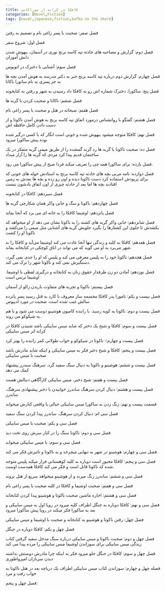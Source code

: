 ```yaml
---
title: کافکا در کرانه از موراکامی
categories: [Novel,Fiction]
tags: [novel,japanese,fiction,kafka on the shore]
---
```



<style type="text/css"> 
@font-face { font-family: 'Roya'; src: url('../../roya.ttf'); } 
.px-1 {
    font-family: Roya; direction: rtl;
}

.px-1 p {
    font-size:1.5em;
}
</style>  


فصل صفر: 
صحبت با پسر زاغی نام و تصمیم به رفتن

فصل اول: 
شروع سفر

فصل دوم: 
گزارش و مصاحبه های حادثه تپه کاسه برنج
نوری در آسمان، بیهوش شدن دانش آموزان 

فصل سوم: 
آشنایی با دخترک در اتوبوس

فصل چهارم: 
گزارش دوم درباره تپه کاسه برنج
خبر به دکتر مدرسه
به هوش آمدن بچه ها
به جز پسری به نام ساتورا ناکاتا

فصل پنج: 
ساکورا، دخترک شماره اش رو به کافکا داد
رسیدن به شهر و رفتن به کتابخونه

فصل ششم:
ناکاتا و صحبت کردن با گربه ها

فصل هفتم: 
صبحانه در هتل و صحبت با پسر زاغی نام

فصل هشتم: 
گفتگو با روانشناس درمورد اتفاق تپه کاسه برنج
به هوش آمدن ناکوتا و از دست دادن کامل حافظه اش

فصل نهم: 
کافکا متوجه میشود بیهوش شده و خونی است
انگار که با کسی درگیر شده بوده
پیش ساکورا میرود

فصل ده: 
صحبت ناکوتا با گربه ها
رد گربه گمشده را از طریق میمی گربه متفکر در یک ساختمان قدیم پیدا کرد
مردی که گربه ها را آزار میداد

فصل یازده: 
برای ساکورا همه چی را تعریف میکند
فردا صبح از پیش ساکورا می رود. 

فصل دوازده:
نامه مربی بچه های حادثه تپه کاسه برنح به استادش
حوله های خونی که برای پریودش استفاده کرد دست ناکوتا دیده و اون رو زده و بچه ها بعدش به زمین افتادند
بچه ها اما بعد از حادثه  چیزی از اون اتفاق یادشون نیست

 فصل سیزدهم: 
کافکا در کتابخونه 

فصل چهاردهم:
ناکوتا و سگ و جانی واکر همان شکارچی گربه ها

فصل پانزدهم:
اوشیما کافکا را به خانه ای می برد که آنجا بماند

فصل شانزدهم:
جانی واکر گربه های کشته را به ناکوتا نشان می دهد
از او میخواهد که بکشدش تا جلوی این کشتارها را بگیرد
جلویش گربه های آشنایی مثل میمی را می‌کشد
و ناکوتا او را کشت

فصل هفدهم:
کافکا به کلبه و زندگی تنها آنجا عادت می کند
اوشیما می‌آید و کافکا را به شهر می‌برد
به او می گوید که می تواند در اتاق کوچکی در کتابخانه بماند.

فصل هجدهم:
ناکوتا خود را به پلیس معرفی می کند و پلیس که او را جدی نمی گیرد، دستگیرش نمی کند و ناکوتا شهر را ترک می کند.

فصل نوزدهم:
آمادن دو زن طرفدار حقوق زنان به کتابخانه و درگیری لفظی با اوشیما.
اوشیما ترنس است

فصل بیستم:
ناکوتا و تجربه های متفاوت
باریدن زالو از آسمان

فصل بیست و یکم: 
تامورا پدر کافکا مجسمه ساز معروف با کارد به قتل رسید
پسر پانزده سالش غیب شده است. 
صحبت در مورد ادیپوس

فصل بیست و دوم: 
ناکوتا به کوبه رسید. 
با راننده کامیون هوشینو دوست می شود و با هم به شیکوکو می روند.

فصل بیست و سوم:
کافکا و شبح یک دختر که شاید میس ساییکی باشد
شنیدن کافکا در کرانه اثر میس ساییکی

فصل بیست و چهارم؛: 
ناکوتا در شیکوکو و خواب طولانی
کمر راننده را بهتر کرد

فصل بیست و پنجم: 
کافکا و شبح دختر
فکر به میس ساییکی و اینکه شاید مادرش باشد
صحبت با میس ساییکی

فصل بیست و ششم:
هوشینو و ناکوتا به دنبال سنگ سفید گرد.
سرهنگ سندرز پیشنهاد کمک می دهد

فصل بیست و هفتم: 
شبح دختر، میس ساییکی 
کارآگاهی دنبالش هست

فصل بیست و هشتم: 
دنبال کردن سرهنگ ساندرز
خوابیدن با دختر پیشنهادی سرهنگ. ساندرز

قسمت بیست و نهم: 
زنگ زدن به ساکورا
میس ساییکی خیالی یا واقعی کنارش میخوابد

فصل سی ام: 
دنبال کردن سرهنگ. ساندرز
پیدا کردن سنگ سفید

فصل سی و یکم:
صحبت با میس ساییکی

فصل سی و دوم: 
ناکوتا سنگ را در کنار سرش روی تخت دید

فصل سی و سوم: 
 با میس ساییکی میخوابد

فصل سی و چهارم:
هوشینو در شهر به تنهایی میچرخد و به ناکوتا و تاثیرش فکر می کند. 

فصل سی و پنجم:
کافکا مجبور است دوباره به کلبه کوهستانی فرار میکند
پلیس متوجه شده که ناکوتا قاتل است و فکر می کند کافکا همدست اوست. 

فصل سی و ششم: 
ساندرز زنگ میزند و از هوشینو میخواهد سریع از هتل بروند

فصل سی و هفتم:
صحبت اوشیما و کافکا در کلبه
صحبت با پسر زاغی نام

فصل سی و هشتم: 
اجاره ماشین
صحبت ناکوتا و هوشینو
پیدا کردن کتابخانه

فصل سی و نهم: 
کافکا دوباره به جنگل اطراف کلبه میرود
در رویا اول به میس ساییکی و بعد به ساکورا فکر میکند
در رویا پیش ساکورا میرود

فصل چهل: 
رفتن ناکوتا و هوشینو به کتابخانه و صحبت با اوشیما و میس ساییکی

فصل چهل و یکم: 
کافکا دوباره در جنگل 

فصل چهل و دوم: 
صحبت ناکوتا و میس ساییکی درباره سنگ مدخل سفید
گرفتن کتاب زندگی میس ساییکی برای سوزاندن
اوشیما میس ساییکی را مرده پیدا می کند

فصل چهل و سوم: 
کافکا در جنگل جلو میرود
فکر به اینکه چرا مادرش دوستش نداشته
دیدن سربازان امپرواطوری

فصله چهل و چهارم:
سوزاندن کتاب میس ساییکی اطراف یک دریاچه
بعد در هتل ناکوتا به خواب رفت و مرد

فصل چهل و پنجم:

